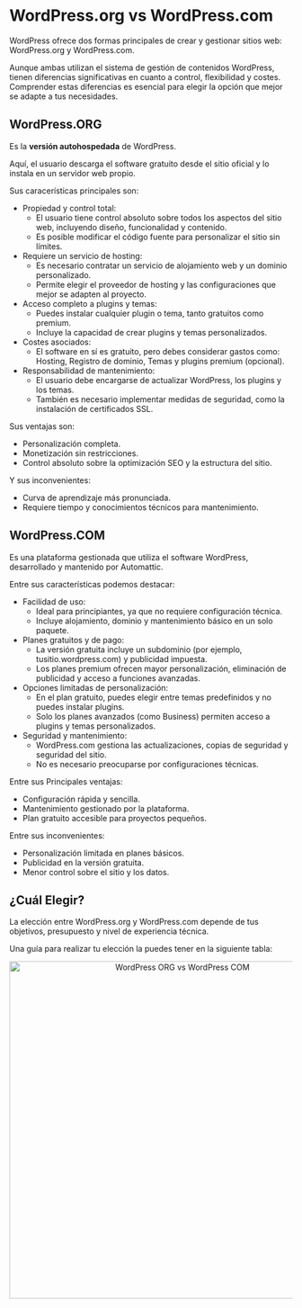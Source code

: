 # WordPress.org vs WordPress.com

WordPress ofrece dos formas principales de crear y gestionar sitios web: WordPress.org y WordPress.com.

Aunque ambas utilizan el sistema de gestión de contenidos WordPress, tienen diferencias significativas en cuanto a control, flexibilidad y costes. Comprender estas diferencias es esencial para elegir la opción que mejor se adapte a tus necesidades.

## WordPress.ORG

Es la **versión autohospedada** de WordPress. 

Aquí, el usuario descarga el software gratuito desde el sitio oficial y lo instala en un servidor web propio.

Sus caracerísticas principales son:

- Propiedad y control total:
    - El usuario tiene control absoluto sobre todos los aspectos del sitio web, incluyendo diseño, funcionalidad y contenido.
    - Es posible modificar el código fuente para personalizar el sitio sin límites.
- Requiere un servicio de hosting:
    - Es necesario contratar un servicio de alojamiento web y un dominio personalizado.
    - Permite elegir el proveedor de hosting y las configuraciones que mejor se adapten al proyecto.
- Acceso completo a plugins y temas:
    - Puedes instalar cualquier plugin o tema, tanto gratuitos como premium.
    - Incluye la capacidad de crear plugins y temas personalizados.
- Costes asociados:
    - El software en sí es gratuito, pero debes considerar gastos como: Hosting, Registro de dominio, Temas y plugins premium (opcional).
- Responsabilidad de mantenimiento:
    - El usuario debe encargarse de actualizar WordPress, los plugins y los temas.
    - También es necesario implementar medidas de seguridad, como la instalación de certificados SSL.


Sus ventajas son:

- Personalización completa.
- Monetización sin restricciones.
- Control absoluto sobre la optimización SEO y la estructura del sitio.


Y sus inconvenientes:

- Curva de aprendizaje más pronunciada.
- Requiere tiempo y conocimientos técnicos para mantenimiento.



## WordPress.COM

Es una plataforma gestionada que utiliza el software WordPress, desarrollado y mantenido por Automattic.

Entre sus características podemos destacar:

- Facilidad de uso:
    - Ideal para principiantes, ya que no requiere configuración técnica.
    - Incluye alojamiento, dominio y mantenimiento básico en un solo paquete.
- Planes gratuitos y de pago:
    - La versión gratuita incluye un subdominio (por ejemplo, tusitio.wordpress.com) y publicidad impuesta.
    - Los planes premium ofrecen mayor personalización, eliminación de publicidad y acceso a funciones avanzadas.
- Opciones limitadas de personalización:
    - En el plan gratuito, puedes elegir entre temas predefinidos y no puedes instalar plugins.
    - Solo los planes avanzados (como Business) permiten acceso a plugins y temas personalizados.
- Seguridad y mantenimiento:
    - WordPress.com gestiona las actualizaciones, copias de seguridad y seguridad del sitio.
    - No es necesario preocuparse por configuraciones técnicas.


Entre sus Principales ventajas:

- Configuración rápida y sencilla.
- Mantenimiento gestionado por la plataforma.
- Plan gratuito accesible para proyectos pequeños.


Entre sus inconvenientes:
- Personalización limitada en planes básicos.
- Publicidad en la versión gratuita.
- Menor control sobre el sitio y los datos.


## ¿Cuál Elegir?

La elección entre WordPress.org y WordPress.com depende de tus objetivos, presupuesto y nivel de experiencia técnica.

Una guía para realizar tu elección la puedes tener en la siguiente tabla:

<p align="center">
  <img src="/images/ORGvsCOM.png" alt="WordPress ORG vs WordPress COM" width="600px" />
</p>
